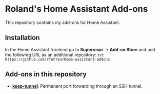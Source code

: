 # Roland's Home Assistant Add-ons

This repository contains my add-ons for Home Assistant.

## Installation

In the Home Assistant frontend go to **Supervisor** -> **Add-on Store** and add the following URL
as an additional repository: ```txt https://github.com/rfehren/home-assistant-addons ```

## Add-ons in this repository
 - **[keep-tunnel](/keep-tunnel/README.md)**: Permanent port forwarding through an SSH tunnel.

